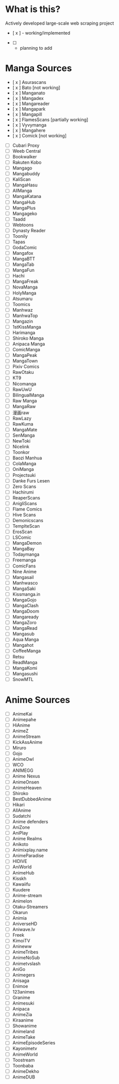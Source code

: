 # What is this?
Actively developed large-scale web scraping project

- [ x ] - working/implemented
- [  ] - planning to add

# Manga Sources
- [ x ] Asurascans
- [ x ] Bato [not working]
- [ x ] Manganato
- [ x ] Mangadex
- [ x ] Mangareader
- [ x ] Mangapark
- [ x ] Mangapill
- [ x ] FlamesScans [partially working]
- [ x ] Vyvymanga
- [ x ] Mangahere
- [ x  ] Comick [not working]
- [  ] Cubari Proxy
- [  ] Weeb Central
- [  ] Bookwalker
- [  ] Rakuten Kobo
- [  ] Mangago
- [  ] Mangabuddy
- [  ] KaliScan
- [  ] MangaHasu
- [  ] AllManga
- [  ] MangaKatana
- [  ] MangaHub
- [  ] MangaPlus
- [  ] Mangageko
- [  ] Taadd
- [  ] Webtoons
- [  ] Dynasty Reader
- [  ] Toonily
- [  ] Tapas
- [  ] GodaComic
- [  ] Mangafox
- [  ] MangaBTT
- [  ] MangaTab
- [  ] MangaFun
- [  ] Hachi
- [  ] MangaFreak
- [  ] NovaManga
- [  ] HolyManga
- [  ] Atsumaru
- [  ] Toomics
- [  ] Manhwaz
- [  ] ManhwaTop
- [  ] Mangazin
- [  ] 1stKissManga
- [  ] Harimanga
- [  ] Shiroko Manga
- [  ] Anipaca Manga
- [  ] ComicManga
- [  ] MangaPeak
- [  ] MangaTown
- [  ] Pixiv Comics
- [  ] RawOtaku
- [  ] KT9
- [  ] Nicomanga
- [  ] RawUwU
- [  ] BilingualManga
- [  ] Raw Manga
- [  ] MangaRaw
- [  ] 漫画raw
- [  ] RawLazy
- [  ] RawKuma
- [  ] MangaMate
- [  ] SenManga
- [  ] NewToki
- [  ] Nicelink
- [  ] Toonkor
- [  ] Baozi Manhua
- [  ] ColaManga
- [  ] OniManga
- [  ] Projectsuki
- [  ] Danke Furs Lesen
- [  ] Zero Scans
- [  ] Hachirumi
- [  ] ReaperScans
- [  ] AnigliScans
- [  ] Flame Comics
- [  ] Hive Scans
- [  ] Demonicscans
- [  ] TemplteScan
- [  ] ErosScan
- [  ] LSComic
- [  ] MangaDemon
- [  ] MangaBay
- [  ] Todaymanga
- [  ] Freemanga
- [  ] ComicFans
- [  ] Nine Anime
- [  ] Mangasail
- [  ] Manhwasco
- [  ] MangaSaki
- [  ] Kissmanga.in
- [  ] MangaGojo
- [  ] MangaClash
- [  ] MangaDoom
- [  ] Mangaready
- [  ] MangaZoro
- [  ] MangaRead
- [  ] Mangasub
- [  ] Aqua Manga
- [  ] Mangahot
- [  ] CoffeeManga
- [  ] Retsu
- [  ] ReadManga
- [  ] MangaKomi
- [  ] Mangasushi
- [  ] SnowMTL

# Anime Sources
- [  ] AnimeKai
- [  ] Animepahe
- [  ] HiAnime
- [  ] AnimeZ
- [  ] AnimeStream
- [  ] KickAssAnime
- [  ] Miruro
- [  ] Gojo
- [  ] AnimeOwl
- [  ] WCO
- [  ] ANIMEGG
- [  ] Anime Nexus
- [  ] AnimeOnsen
- [  ] AnimeHeaven
- [  ] Shiroko
- [  ] BestDubbedAnime
- [  ] Hikari
- [  ] AllAnime
- [  ] Sudatchi
- [  ] Anime defenders
- [  ] AniZone
- [  ] AniPlay
- [  ] Anime Realms
- [  ] Anikoto
- [  ] Animixplay.name
- [  ] AnimeParadise
- [  ] HIDIVE
- [  ] AniWorld
- [  ] AnimeHub
- [  ] Kisskh
- [  ] Kawaiifu
- [  ] Kuudere
- [  ] Anime-stream
- [  ] Animelon
- [  ] Otaku-Streamers
- [  ] Okarun
- [  ] Animia
- [  ] AniverseHD
- [  ] Aniwave.lv
- [  ] Freek
- [  ] KimoiTV
- [  ] Anineww
- [  ] AnimeTribes
- [  ] AnimeNoSub
- [  ] Animetvslash
- [  ] AniGo
- [  ] Animegers
- [  ] Anisaga
- [  ] Enimoe
- [  ] 123animes
- [  ] Granime
- [  ] Animesuki
- [  ] Anipaca
- [  ] AnimeZia
- [  ] Kiraanime
- [  ] Showanime
- [  ] Animeland
- [  ] AnimeTake
- [  ] AnimeEpisodeSeries
- [  ] Kayonimetv
- [  ] AnimeWorld
- [  ] Toostream
- [  ] Toonbaba
- [  ] AnimeDekho
- [  ] AnimeDUB

